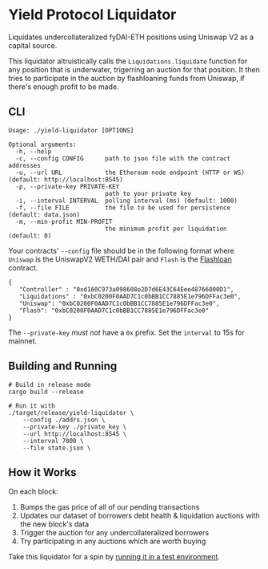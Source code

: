 # Yield Protocol Liquidator

Liquidates undercollateralized fyDAI-ETH positions using Uniswap V2 as a capital source.

This liquidator altruistically calls the `Liquidations.liquidate` function for any
position that is underwater, trigerring an auction for that position. It then tries
to participate in the auction by flashloaning funds from Uniswap, if there's enough
profit to be made.

## CLI

```
Usage: ./yield-liquidator [OPTIONS]

Optional arguments:
  -h, --help
  -c, --config CONFIG      path to json file with the contract addresses
  -u, --url URL            the Ethereum node endpoint (HTTP or WS) (default: http://localhost:8545)
  -p, --private-key PRIVATE-KEY
                           path to your private key
  -i, --interval INTERVAL  polling interval (ms) (default: 1000)
  -f, --file FILE          the file to be used for persistence (default: data.json)
  -m, --min-profit MIN-PROFIT
                           the minimum profit per liquidation (default: 0)
```

Your contracts' `--config` file should be in the following format where `Uniswap` is the
UniswapV2 WETH/DAI pair and `Flash` is the [Flashloan](./Flash.sol) contract.

```
{
   "Controller" : "0xd160C973a098608e2D7d6E43C64Eee48766800D1",
   "Liquidations" : "0xbC0200F0AAD7C1c0bBB1CC7885E1e796DFFac3e0",
   "Uniswap": "0xbC0200F0AAD7C1c0bBB1CC7885E1e796DFFac3e0",
   "Flash": "0xbC0200F0AAD7C1c0bBB1CC7885E1e796DFFac3e0"
}
```

The `--private-key` _must not_ have a `0x` prefix. Set the `interval` to 15s for mainnet.

## Building and Running

```
# Build in release mode
cargo build --release

# Run it with 
./target/release/yield-liquidator \
    --config ./addrs.json \
    --private-key ./private_key \
    --url http://localhost:8545 \
    --interval 7000 \
    --file state.json \
```

## How it Works

On each block:
1. Bumps the gas price of all of our pending transactions
2. Updates our dataset of borrowers debt health & liquidation auctions with the new block's data
3. Trigger the auction for any undercollateralized borrowers
4. Try participating in any auctions which are worth buying

Take this liquidator for a spin by [running it in a test environment](TESTNET.md).
